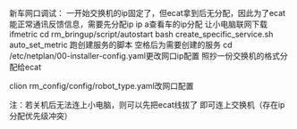新车网口调试：
一开始交换机的ip固定了，但ecat拿到后无分配，因此为了ecat能正常通讯反馈信息，需要先分配ip
ip a查看车的ip分配
让小电脑联网下载ifmetric
cd rm_bringup/script/autostart
bash create_specific_service.sh auto_set_metric 跑创建服务的脚本 空格后为需要创建的服务
cd /etc/netplan/00-installer-config.yaml更改网口ip配置 照抄一份交换机的格式分配给ecat

clion  rm_config/config/robot_type.yaml改网口配置

注：若关机后无法连上小电脑，则可以先把ecat线拔了 即可连上交换机（存在ip分配优先级冲突）
